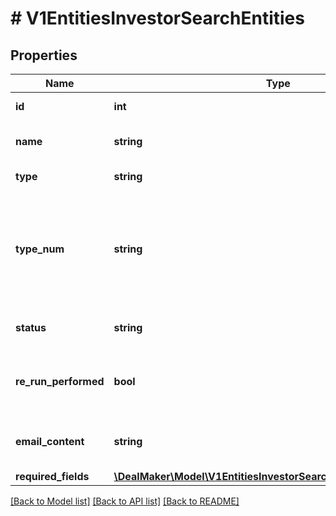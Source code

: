 # # V1EntitiesInvestorSearchEntities

## Properties

Name | Type | Description | Notes
------------ | ------------- | ------------- | -------------
**id** | **int** | Search entity ID. | [optional]
**name** | **string** | The full name of the entity. | [optional]
**type** | **string** | The type of the entity. | [optional]
**type_num** | **string** | The position in the list when beneficial owner of trustees, if none it returns null. | [optional]
**status** | **string** | Overall status of all entities. | [optional]
**re_run_performed** | **bool** | Whether or not the entity has been re-run. | [optional]
**email_content** | **string** | The custom message for the entity | [optional]
**required_fields** | [**\DealMaker\Model\V1EntitiesInvestorSearchEntitiesRequiredFields**](V1EntitiesInvestorSearchEntitiesRequiredFields.md) |  | [optional]

[[Back to Model list]](../../README.md#models) [[Back to API list]](../../README.md#endpoints) [[Back to README]](../../README.md)
